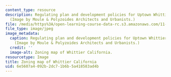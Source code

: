 ```yaml
---
content_type: resource
description: Regulating plan and development policies for Uptown Whittier, California.
  (Image by Moule & Polyzoides Architects and Urbanists.)
file: /media/https%3A/open-learning-course-data-rc.s3.amazonaws.com/11-337j-urban-design-policy-and-action-spring-2009/6e5607a4092b2dc71b6b5a418583ad4b_11-337js09.jpg
file_type: image/jpeg
image_metadata:
  caption: Regulating plan and development policies for Uptown Whittier, California.
    (Image by Moule & Polyzoides Architects and Urbanists.)
  credit: ''
  image-alt: Zoning map of Whittier California.
resourcetype: Image
title: Zoning map of Whittier California
uid: 6e5607a4-092b-2dc7-1b6b-5a418583ad4b
---
```

